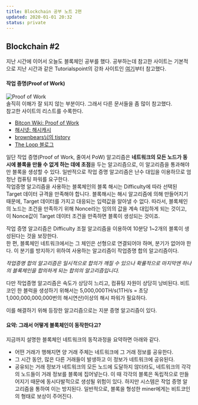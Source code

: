 ```yaml
---
title: Blockchain 공부 노트 2편
updated: 2020-01-01 20:32
status: private
---
```


## Blockchain #2
지난 시간에 이어서 오늘도 블록체인 공부를 했다. 공부하는데 참고한 사이트는 기본적으로 지난 시간과 같은 Tutorialspoint의 강좌 사이트인 [여기](https://www.tutorialspoint.com/blockchain/blockchain_proof_of_work.htm)부터 참고했다.  

#### 작업 증명(Proof of Work)
![Proof of Work](https://www.tutorialspoint.com/blockchain/images/proof_of_work.jpg)  
솔직히 이해가 잘 되지 않는 부분이다. 그래서 다른 문서들을 좀 많이 참고했다.  
참고한 사이트의 리스트를 수록한다.  
- [Bitcon Wiki: Proof of Work](https://en.bitcoin.it/wiki/Proof_of_work)
- [해시넷: 해시캐시](http://wiki.hash.kr/index.php/%ED%95%B4%EC%8B%9C%EC%BA%90%EC%8B%9C)
- [brownbears님의 tistory](https://brownbears.tistory.com/373)
- [The Loop 블로그](https://blog.theloop.co.kr/2017/06/01/%EC%9E%91%EC%97%85%EC%A6%9D%EB%AA%85pow-proof-of-work%EA%B3%BC-%EC%A7%80%EB%B6%84%EC%A6%9D%EB%AA%85pos-proof-of-stake/)
  
일단 작업 증명(Proof of Work, 줄여서 PoW) 알고리즘은 **네트워크의 모든 노드가 동시에 블록을 만들 수 없게 하는 데에 초점**을 두는 알고리즘으로, 이 알고리즘을 통과해야만 블록을 생성할 수 있다. 일반적으로 작업 증명 알고리즘은 난수 대입을 이용하므로 엄청난 컴퓨팅 파워를 요구한다.  
작업증명 알고리즘을 사용하는 블록체인의 블록 해시는 Difficulty에 따라 선택된 Target 데이터 규격을 만족해야 합니다. 블록해시는 해시 알고리즘에 의해 만들어지기 때문에, Target 데이터를 가지고 대응되는 입력값을 알아낼 수 없다. 따라서, 블록체인의 노드는 조건을 만족하기 위해 Nonce라는 임의의 값을 계속 대입하게 되는 것이고, 이 Nonce값이 Target 데이터 조건을 만족하면 블록이 생성되는 것이죠.  

작업 증명 알고리즘은 Difficulty 조절 알고리즘을 이용하여 10분당 1~2개의 블록이 생성된다는 것을 보장한다.  
한 편, 블록체인 네트워크에서는 그 체인은 선형으로 연결되어야 하며, 분기가 없어야 한다. 이 분기를 방지하기 위하여 사용하는 알고리즘이 작업증명 합의 알고리즘이다.  

_작업증명 합의 알고리즘은 일시적으로 합의가 깨질 수 있으나 확률적으로 마지막엔 하나의 블록체인을 합의하게 되는 합의의 알고리즘입니다._  

다만 작업증명 알고리즘은 속도가 상당히 느리고, 컴퓨팅 자원이 상당히 낭비된다. 비트코인 한 블럭을 생성하기 위해서는 5,000,000TH/s(1TH/s = 초당 1,000,000,000,000번의 해시연산)이상의 해시 파워가 필요하다.  

이를 해결하기 위해 등장한 알고리즘으로는 지분 증명 알고리즘이 있다.

#### 요약: 그래서 어떻게 블록체인이 동작한다고?
지금까지 설명한 블록체인 네트워크의 동작과정을 요약하면 아래와 같다.
- 어떤 거래가 행해지면 양 거래 주체는 네트워크에 그 거래 정보를 공유한다.
- 그 시간 동안, 많은 다른 거래들이 발생하고 이 정보가 네트워크에 공유된다.
- 공유되는 거래 정보가 네트워크의 모든 노드에 도달하지 않더라도, 네트워크의 각각의 노드들이 거래 정보를 블록에 집어넣는다. 이 때 각각의 블록은 독립적으로 만들어지기 때문에 동시다발적으로 생성될 위험이 있다. 하지만 시스템은 작업 증명 알고리즘을 통하여 이는 방지된다. 일반적으로, 블록을 형성한 miner에게는 비트코인의 형태로 보상이 주어진다.
